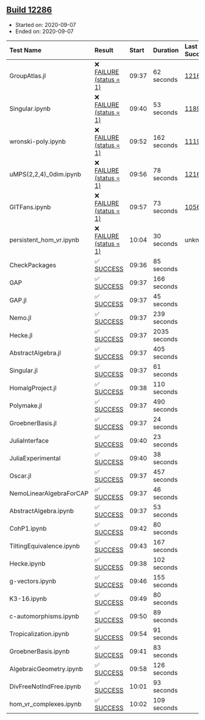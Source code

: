 ## [Build 12286](https://oscarci.mathematik.uni-kl.de/job/oscar/12286/)

* Started on: 2020-09-07
* Ended on: 2020-09-07

| Test Name    | Result | Start | Duration | Last Success | First Failure |
|:-------------|:-------|:------|:---------|:-------------|:--------------|
| GroupAtlas.jl | ❌ [FAILURE (status = 1)](https://oscarci.mathematik.uni-kl.de/job/oscar/12286/artifact/logs/build-12286/GroupAtlas.jl.log) | 09:37 | 62 seconds | [12167](https://oscarci.mathematik.uni-kl.de/job/oscar/12167/) | [12168](https://oscarci.mathematik.uni-kl.de/job/oscar/12168/) |
| Singular.ipynb | ❌ [FAILURE (status = 1)](https://oscarci.mathematik.uni-kl.de/job/oscar/12286/artifact/logs/build-12286/Singular.ipynb.log) | 09:40 | 53 seconds | [11893](https://oscarci.mathematik.uni-kl.de/job/oscar/11893/) | [11894](https://oscarci.mathematik.uni-kl.de/job/oscar/11894/) |
| wronski-poly.ipynb | ❌ [FAILURE (status = 1)](https://oscarci.mathematik.uni-kl.de/job/oscar/12286/artifact/logs/build-12286/wronski-poly.ipynb.log) | 09:52 | 162 seconds | [11192](https://oscarci.mathematik.uni-kl.de/job/oscar/11192/) | [11193](https://oscarci.mathematik.uni-kl.de/job/oscar/11193/) |
| uMPS(2,2,4)_0dim.ipynb | ❌ [FAILURE (status = 1)](https://oscarci.mathematik.uni-kl.de/job/oscar/12286/artifact/logs/build-12286/uMPS-2-2-4-_0dim.ipynb.log) | 09:56 | 78 seconds | [12167](https://oscarci.mathematik.uni-kl.de/job/oscar/12167/) | [12168](https://oscarci.mathematik.uni-kl.de/job/oscar/12168/) |
| GITFans.ipynb | ❌ [FAILURE (status = 1)](https://oscarci.mathematik.uni-kl.de/job/oscar/12286/artifact/logs/build-12286/GITFans.ipynb.log) | 09:57 | 73 seconds | [10566](https://oscarci.mathematik.uni-kl.de/job/oscar/10566/) | [10567](https://oscarci.mathematik.uni-kl.de/job/oscar/10567/) |
| persistent_hom_vr.ipynb | ❌ [FAILURE (status = 1)](https://oscarci.mathematik.uni-kl.de/job/oscar/12286/artifact/logs/build-12286/persistent_hom_vr.ipynb.log) | 10:04 | 30 seconds | unknown | unknown |
| CheckPackages | ✅ [SUCCESS](https://oscarci.mathematik.uni-kl.de/job/oscar/12286/artifact/logs/build-12286/CheckPackages.log) | 09:36 | 85 seconds |  |  |
| GAP | ✅ [SUCCESS](https://oscarci.mathematik.uni-kl.de/job/oscar/12286/artifact/logs/build-12286/GAP.log) | 09:37 | 166 seconds |  |  |
| GAP.jl | ✅ [SUCCESS](https://oscarci.mathematik.uni-kl.de/job/oscar/12286/artifact/logs/build-12286/GAP.jl.log) | 09:37 | 45 seconds |  |  |
| Nemo.jl | ✅ [SUCCESS](https://oscarci.mathematik.uni-kl.de/job/oscar/12286/artifact/logs/build-12286/Nemo.jl.log) | 09:37 | 239 seconds |  |  |
| Hecke.jl | ✅ [SUCCESS](https://oscarci.mathematik.uni-kl.de/job/oscar/12286/artifact/logs/build-12286/Hecke.jl.log) | 09:37 | 2035 seconds |  |  |
| AbstractAlgebra.jl | ✅ [SUCCESS](https://oscarci.mathematik.uni-kl.de/job/oscar/12286/artifact/logs/build-12286/AbstractAlgebra.jl.log) | 09:37 | 405 seconds |  |  |
| Singular.jl | ✅ [SUCCESS](https://oscarci.mathematik.uni-kl.de/job/oscar/12286/artifact/logs/build-12286/Singular.jl.log) | 09:37 | 61 seconds |  |  |
| HomalgProject.jl | ✅ [SUCCESS](https://oscarci.mathematik.uni-kl.de/job/oscar/12286/artifact/logs/build-12286/HomalgProject.jl.log) | 09:38 | 110 seconds |  |  |
| Polymake.jl | ✅ [SUCCESS](https://oscarci.mathematik.uni-kl.de/job/oscar/12286/artifact/logs/build-12286/Polymake.jl.log) | 09:37 | 490 seconds |  |  |
| GroebnerBasis.jl | ✅ [SUCCESS](https://oscarci.mathematik.uni-kl.de/job/oscar/12286/artifact/logs/build-12286/GroebnerBasis.jl.log) | 09:37 | 24 seconds |  |  |
| JuliaInterface | ✅ [SUCCESS](https://oscarci.mathematik.uni-kl.de/job/oscar/12286/artifact/logs/build-12286/JuliaInterface.log) | 09:40 | 23 seconds |  |  |
| JuliaExperimental | ✅ [SUCCESS](https://oscarci.mathematik.uni-kl.de/job/oscar/12286/artifact/logs/build-12286/JuliaExperimental.log) | 09:40 | 38 seconds |  |  |
| Oscar.jl | ✅ [SUCCESS](https://oscarci.mathematik.uni-kl.de/job/oscar/12286/artifact/logs/build-12286/Oscar.jl.log) | 09:37 | 457 seconds |  |  |
| NemoLinearAlgebraForCAP | ✅ [SUCCESS](https://oscarci.mathematik.uni-kl.de/job/oscar/12286/artifact/logs/build-12286/NemoLinearAlgebraForCAP.log) | 09:37 | 46 seconds |  |  |
| AbstractAlgebra.ipynb | ✅ [SUCCESS](https://oscarci.mathematik.uni-kl.de/job/oscar/12286/artifact/logs/build-12286/AbstractAlgebra.ipynb.log) | 09:37 | 53 seconds |  |  |
| CohP1.ipynb | ✅ [SUCCESS](https://oscarci.mathematik.uni-kl.de/job/oscar/12286/artifact/logs/build-12286/CohP1.ipynb.log) | 09:42 | 80 seconds |  |  |
| TiltingEquivalence.ipynb | ✅ [SUCCESS](https://oscarci.mathematik.uni-kl.de/job/oscar/12286/artifact/logs/build-12286/TiltingEquivalence.ipynb.log) | 09:43 | 167 seconds |  |  |
| Hecke.ipynb | ✅ [SUCCESS](https://oscarci.mathematik.uni-kl.de/job/oscar/12286/artifact/logs/build-12286/Hecke.ipynb.log) | 09:38 | 102 seconds |  |  |
| g-vectors.ipynb | ✅ [SUCCESS](https://oscarci.mathematik.uni-kl.de/job/oscar/12286/artifact/logs/build-12286/g-vectors.ipynb.log) | 09:46 | 155 seconds |  |  |
| K3-16.ipynb | ✅ [SUCCESS](https://oscarci.mathematik.uni-kl.de/job/oscar/12286/artifact/logs/build-12286/K3-16.ipynb.log) | 09:49 | 80 seconds |  |  |
| c-automorphisms.ipynb | ✅ [SUCCESS](https://oscarci.mathematik.uni-kl.de/job/oscar/12286/artifact/logs/build-12286/c-automorphisms.ipynb.log) | 09:50 | 89 seconds |  |  |
| Tropicalization.ipynb | ✅ [SUCCESS](https://oscarci.mathematik.uni-kl.de/job/oscar/12286/artifact/logs/build-12286/Tropicalization.ipynb.log) | 09:54 | 91 seconds |  |  |
| GroebnerBasis.ipynb | ✅ [SUCCESS](https://oscarci.mathematik.uni-kl.de/job/oscar/12286/artifact/logs/build-12286/GroebnerBasis.ipynb.log) | 09:41 | 83 seconds |  |  |
| AlgebraicGeometry.ipynb | ✅ [SUCCESS](https://oscarci.mathematik.uni-kl.de/job/oscar/12286/artifact/logs/build-12286/AlgebraicGeometry.ipynb.log) | 09:58 | 126 seconds |  |  |
| DivFreeNotIndFree.ipynb | ✅ [SUCCESS](https://oscarci.mathematik.uni-kl.de/job/oscar/12286/artifact/logs/build-12286/DivFreeNotIndFree.ipynb.log) | 10:01 | 93 seconds |  |  |
| hom_vr_complexes.ipynb | ✅ [SUCCESS](https://oscarci.mathematik.uni-kl.de/job/oscar/12286/artifact/logs/build-12286/hom_vr_complexes.ipynb.log) | 10:02 | 109 seconds |  |  |
